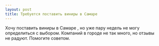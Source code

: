 ```yaml
---
layout: post 
title: Требуется поставить виниры в Самаре  
--- 
```

Хочу поставить виниры в Самаре , но уже пару недель не могу определиться с выбором. Компаний в городе не так много, но отзывы не радуют. Помогите советом.